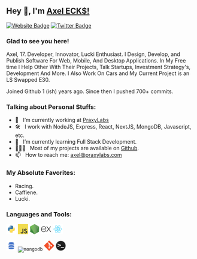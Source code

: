 ## Hey 👋, I'm [Axel ECK$!](https://github.com/eckstasyy/)

[![Website Badge](https://img.shields.io/badge/Website-3b5998?style=flat-square&logo=google-chrome&logoColor=white)](https://eckstasy.com/)
[![Twitter Badge](https://img.shields.io/badge/-Twitter-00acee?style=flat-square&logo=Twitter&logoColor=white)](https://twitter.com/eckstasyyy)

### Glad to see you here!

Axel, 17. Developer, Innovator, Lucki Enthusiast. I Design, Develop, and Publish Software For Web, Mobile, And Desktop Applications. In My Free time I Help Other With Their Projects, Talk Startups, Investment Strategy's, Development And More. I Also Work On Cars and My Current Project is an LS Swapped E30.


Joined Github 1 (ish) years ago. Since then I pushed 700+ commits.

### Talking about Personal Stuffs:
- 🚀 &nbsp; I’m currently working at [PraxyLabs](https://praxylabs.com)
- 🛠 &nbsp; I work with NodeJS, Express, React, NextJS, MongoDB, Javascript, etc.
- 🚀 &nbsp; I’m currently learning Full Stack Development.
- 👨🏻‍💻 &nbsp; Most of my projects are available on [Github](https://github.com/eckstasyy).
- 📫 &nbsp; How to reach me: axel@praxylabs.com

### My Absolute Favorites:

- Racing.
- Caffiene.
- Lucki.

### Languages and Tools:

<code><img height="27" src="https://raw.githubusercontent.com/github/explore/80688e429a7d4ef2fca1e82350fe8e3517d3494d/topics/python/python.png" alt="python"></code>
<code><img height="27" src="https://raw.githubusercontent.com/github/explore/80688e429a7d4ef2fca1e82350fe8e3517d3494d/topics/javascript/javascript.png" alt="javascript"></code>
<code><img height="27" src="https://raw.githubusercontent.com/github/explore/80688e429a7d4ef2fca1e82350fe8e3517d3494d/topics/nodejs/nodejs.png" alt="nodejs"></code>
<code><img height="27" src="https://raw.githubusercontent.com/devicons/devicon/master/icons/express/express-original.svg" alt="expressjs"></code>
<code><img height="27" src="https://raw.githubusercontent.com/github/explore/80688e429a7d4ef2fca1e82350fe8e3517d3494d/topics/react/react.png" alt="react"></code>

<code><img height="27" src="https://raw.githubusercontent.com/github/explore/80688e429a7d4ef2fca1e82350fe8e3517d3494d/topics/sql/sql.png" alt="sql"></code>
<code><img height="27" src="https://encrypted-tbn0.gstatic.com/images?q=tbn%3AANd9GcSTTzPAw-55ssm1Im594xYZ9eRQu2JylrkYLg&usqp=CAU" alt="mongodb"></code>
<code><img height="27" src="https://raw.githubusercontent.com/devicons/devicon/master/icons/git/git-original.svg" alt="git"></code>
<code><img height="27" src="https://raw.githubusercontent.com/github/explore/80688e429a7d4ef2fca1e82350fe8e3517d3494d/topics/terminal/terminal.png" alt="terminal"></code>



